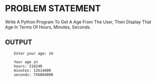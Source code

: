 # PROBLEM STATEMENT

Write A Python Program To Get A Age From The User, Then Display That Age In Terms Of Hours, Minutes, Seconds.


## OUTPUT
       
        Enter your age: 24

        Your age in
        hours: 210240
        minutes: 12614400
        seconds: 756864000